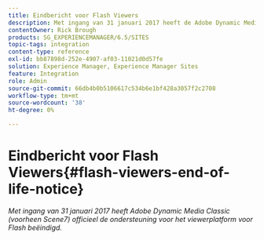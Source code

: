 ```yaml
---
title: Eindbericht voor Flash Viewers
description: Met ingang van 31 januari 2017 heeft de Adobe Dynamic Media Claasic officieel de ondersteuning voor het viewerplatform voor Flash beëindigd.
contentOwner: Rick Brough
products: SG_EXPERIENCEMANAGER/6.5/SITES
topic-tags: integration
content-type: reference
exl-id: bb87898d-252e-4907-af03-11021d0d57fe
solution: Experience Manager, Experience Manager Sites
feature: Integration
role: Admin
source-git-commit: 66db4b0b5106617c534b6e1bf428a3057f2c2708
workflow-type: tm+mt
source-wordcount: '38'
ht-degree: 0%

---
```


# Eindbericht voor Flash Viewers{#flash-viewers-end-of-life-notice}

*Met ingang van 31 januari 2017 heeft Adobe Dynamic Media Classic (voorheen Scene7) officieel de ondersteuning voor het viewerplatform voor Flash beëindigd.*

<!-- *For more information about this important change, see the following FAQ website:*

[https://docs.adobe.com/content/docs/en/aem/6-1/administer/integration/marketing-cloud/scene7/flash-eol.html](https://docs.adobe.com/content/docs/en/aem/6-1/administer/integration/marketing-cloud/scene7/flash-eol.html). -->
